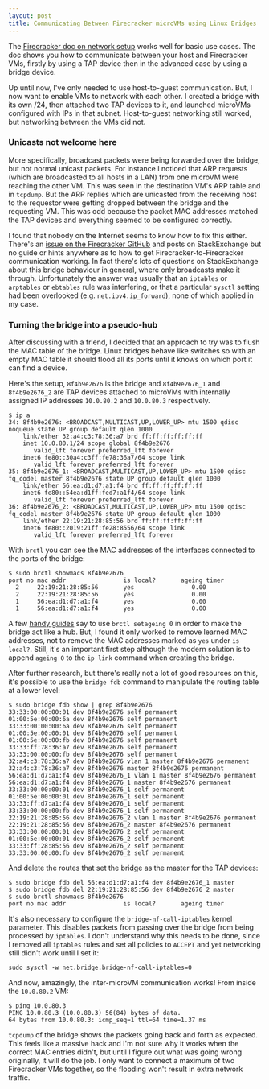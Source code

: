 ```yaml
---
layout: post
title: Communicating Between Firecracker microVMs using Linux Bridges
---
```



The [Firecracker doc on network setup](https://github.com/firecracker-microvm/firecracker/blob/main/docs/network-setup.md) works well for basic use cases. The doc shows you how to communicate between your host and Firecracker VMs, firstly by using a TAP device then in the advanced case by using a bridge device.

Up until now, I've only needed to use host-to-guest communication. But, I now want to enable VMs to network with each other. I created a bridge with its own /24, then attached two TAP devices to it, and launched microVMs configured with IPs in that subnet. Host-to-guest networking still worked, but networking between the VMs did not.

### Unicasts not welcome here

More specifically, broadcast packets were being forwarded over the bridge, but not normal unicast packets. For instance I noticed that ARP requests (which are broadcasted to all hosts in a LAN) from one microVM were reaching the other VM. This was seen in the destination VM's ARP table and in `tcpdump`. But the ARP replies which are unicasted from the receiving host to the requestor were getting dropped between the bridge and the requesting VM. This was odd because the packet MAC addresses matched the TAP devices and everything seemed to be configured correctly.

I found that nobody on the Internet seems to know how to fix this either. There's an [issue on the Firecracker GitHub](https://github.com/firecracker-microvm/firecracker-demo/issues/18) and posts on StackExchange but no guide or hints anywhere as to how to get Firecracker-to-Firecracker communication working. In fact there's lots of questions on StackExchange about this bridge behaviour in general, where only broadcasts make it through. Unfortunately the answer was usually that an `iptables` or `arptables` or `ebtables` rule was interfering, or that a particular `sysctl` setting had been overlooked (e.g. `net.ipv4.ip_forward`), none of which applied in my case.

### Turning the bridge into a pseudo-hub

After discussing with a friend, I decided that an approach to try was to flush the MAC table of the bridge. Linux bridges behave like switches so with an empty MAC table it should flood all its ports until it knows on which port it can find a device.

Here's the setup, `8f4b9e2676` is the bridge and `8f4b9e2676_1` and `8f4b9e2676_2` are TAP devices attached to microVMs with internally assigned IP addresses `10.0.80.2` and `10.0.80.3` respectively.

```
$ ip a
34: 8f4b9e2676: <BROADCAST,MULTICAST,UP,LOWER_UP> mtu 1500 qdisc noqueue state UP group default qlen 1000
    link/ether 32:a4:c3:78:36:a7 brd ff:ff:ff:ff:ff:ff
    inet 10.0.80.1/24 scope global 8f4b9e2676
       valid_lft forever preferred_lft forever
    inet6 fe80::30a4:c3ff:fe78:36a7/64 scope link
       valid_lft forever preferred_lft forever
35: 8f4b9e2676_1: <BROADCAST,MULTICAST,UP,LOWER_UP> mtu 1500 qdisc fq_codel master 8f4b9e2676 state UP group default qlen 1000
    link/ether 56:ea:d1:d7:a1:f4 brd ff:ff:ff:ff:ff:ff
    inet6 fe80::54ea:d1ff:fed7:a1f4/64 scope link
       valid_lft forever preferred_lft forever
36: 8f4b9e2676_2: <BROADCAST,MULTICAST,UP,LOWER_UP> mtu 1500 qdisc fq_codel master 8f4b9e2676 state UP group default qlen 1000
    link/ether 22:19:21:28:85:56 brd ff:ff:ff:ff:ff:ff
    inet6 fe80::2019:21ff:fe28:8556/64 scope link
       valid_lft forever preferred_lft forever
```

With `brctl` you can see the MAC addresses of the interfaces connected to the ports of the bridge:

```
$ sudo brctl showmacs 8f4b9e2676
port no mac addr                is local?       ageing timer
  2     22:19:21:28:85:56       yes                0.00
  2     22:19:21:28:85:56       yes                0.00
  1     56:ea:d1:d7:a1:f4       yes                0.00
  1     56:ea:d1:d7:a1:f4       yes                0.00
```

A few [handy guides](https://techglimpse.com/convert-linux-bridge-hub-vm-interospection/) say to use `brctl setageing 0` in order to make the bridge act like a hub. But, I found it only worked to remove learned MAC addresses, not to remove the MAC addresses marked as `yes` under `is local?`. Still, it's an important first step although the modern solution is to append `ageing 0` to the `ip link` command when creating the bridge.

After further research, but there's really not a lot of good resources on this, it's possible to use the `bridge fdb` command to manipulate the routing table at a lower level:

```
$ sudo bridge fdb show | grep 8f4b9e2676
33:33:00:00:00:01 dev 8f4b9e2676 self permanent
01:00:5e:00:00:6a dev 8f4b9e2676 self permanent
33:33:00:00:00:6a dev 8f4b9e2676 self permanent
01:00:5e:00:00:01 dev 8f4b9e2676 self permanent
01:00:5e:00:00:fb dev 8f4b9e2676 self permanent
33:33:ff:78:36:a7 dev 8f4b9e2676 self permanent
33:33:00:00:00:fb dev 8f4b9e2676 self permanent
32:a4:c3:78:36:a7 dev 8f4b9e2676 vlan 1 master 8f4b9e2676 permanent
32:a4:c3:78:36:a7 dev 8f4b9e2676 master 8f4b9e2676 permanent
56:ea:d1:d7:a1:f4 dev 8f4b9e2676_1 vlan 1 master 8f4b9e2676 permanent
56:ea:d1:d7:a1:f4 dev 8f4b9e2676_1 master 8f4b9e2676 permanent
33:33:00:00:00:01 dev 8f4b9e2676_1 self permanent
01:00:5e:00:00:01 dev 8f4b9e2676_1 self permanent
33:33:ff:d7:a1:f4 dev 8f4b9e2676_1 self permanent
33:33:00:00:00:fb dev 8f4b9e2676_1 self permanent
22:19:21:28:85:56 dev 8f4b9e2676_2 vlan 1 master 8f4b9e2676 permanent
22:19:21:28:85:56 dev 8f4b9e2676_2 master 8f4b9e2676 permanent
33:33:00:00:00:01 dev 8f4b9e2676_2 self permanent
01:00:5e:00:00:01 dev 8f4b9e2676_2 self permanent
33:33:ff:28:85:56 dev 8f4b9e2676_2 self permanent
33:33:00:00:00:fb dev 8f4b9e2676_2 self permanent
```

And delete the routes that set the bridge as the master for the TAP devices:

```
$ sudo bridge fdb del 56:ea:d1:d7:a1:f4 dev 8f4b9e2676_1 master
$ sudo bridge fdb del 22:19:21:28:85:56 dev 8f4b9e2676_2 master
$ sudo brctl showmacs 8f4b9e2676
port no mac addr                is local?       ageing timer
```

It's also necessary to configure the `bridge-nf-call-iptables` kernel parameter. This disables packets from passing over the bridge from being processed by `iptables`. I don't understand why this needs to be done, since I removed all `iptables` rules and set all policies to `ACCEPT` and yet networking still didn't work until I set it:

`sudo sysctl -w net.bridge.bridge-nf-call-iptables=0`

And now, amazingly, the inter-microVM communication works! From inside the `10.0.80.2` VM:

```
$ ping 10.0.80.3
PING 10.0.80.3 (10.0.80.3) 56(84) bytes of data.
64 bytes from 10.0.80.3: icmp_seq=1 ttl=64 time=1.37 ms
```

`tcpdump` of the bridge shows the packets going back and forth as expected. This feels like a massive hack and I'm not sure why it works when the correct MAC entries didn't, but until I figure out what was going wrong originally, it will do the job. I only want to connect a maximum of two Firecracker VMs together, so the flooding won't result in extra network traffic.

